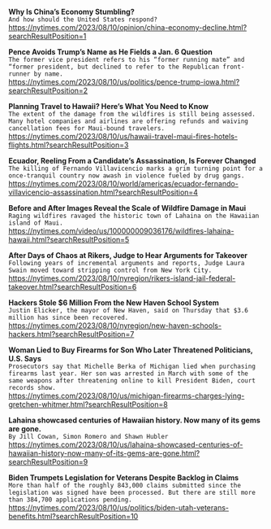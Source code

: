 **Why Is China’s Economy Stumbling?**\
`And how should the United States respond?`\
https://nytimes.com/2023/08/10/opinion/china-economy-decline.html?searchResultPosition=1

**Pence Avoids Trump’s Name as He Fields a Jan. 6 Question**\
`The former vice president refers to his “former running mate” and “former president, but declined to refer to the Republican front-runner by name.`\
https://nytimes.com/2023/08/10/us/politics/pence-trump-iowa.html?searchResultPosition=2

**Planning Travel to Hawaii? Here’s What You Need to Know**\
`The extent of the damage from the wildfires is still being assessed. Many hotel companies and airlines are offering refunds and waiving cancellation fees for Maui-bound travelers.`\
https://nytimes.com/2023/08/10/us/hawaii-travel-maui-fires-hotels-flights.html?searchResultPosition=3

**Ecuador, Reeling From a Candidate’s Assassination, Is Forever Changed**\
`The killing of Fernando Villavicencio marks a grim turning point for a once-tranquil country now awash in violence fueled by drug gangs.`\
https://nytimes.com/2023/08/10/world/americas/ecuador-fernando-villavicencio-assassination.html?searchResultPosition=4

**Before and After Images Reveal the Scale of Wildfire Damage in Maui**\
`Raging wildfires ravaged the historic town of Lahaina on the Hawaiian island of Maui.`\
https://nytimes.com/video/us/100000009036176/wildfires-lahaina-hawaii.html?searchResultPosition=5

**After Days of Chaos at Rikers, Judge to Hear Arguments for Takeover**\
`Following years of incremental arguments and reports, Judge Laura Swain moved toward stripping control from New York City.`\
https://nytimes.com/2023/08/10/nyregion/rikers-island-jail-federal-takeover.html?searchResultPosition=6

**Hackers Stole $6 Million From the New Haven School System**\
`Justin Elicker, the mayor of New Haven, said on Thursday that $3.6 million has since been recovered.`\
https://nytimes.com/2023/08/10/nyregion/new-haven-schools-hackers.html?searchResultPosition=7

**Woman Lied to Buy Firearms for Son Who Later Threatened Politicians, U.S. Says**\
`Prosecutors say that Michelle Berka of Michigan lied when purchasing firearms last year. Her son was arrested in March with some of the same weapons after threatening online to kill President Biden, court records show.`\
https://nytimes.com/2023/08/10/us/michigan-firearms-charges-lying-gretchen-whitmer.html?searchResultPosition=8

**Lahaina showcased centuries of Hawaiian history. Now many of its gems are gone.**\
`By Jill Cowan, Simon Romero and Shawn Hubler`\
https://nytimes.com/2023/08/10/us/lahaina-showcased-centuries-of-hawaiian-history-now-many-of-its-gems-are-gone.html?searchResultPosition=9

**Biden Trumpets Legislation for Veterans Despite Backlog in Claims**\
`More than half of the roughly 843,000 claims submitted since the legislation was signed have been processed. But there are still more than 384,700 applications pending.`\
https://nytimes.com/2023/08/10/us/politics/biden-utah-veterans-benefits.html?searchResultPosition=10


